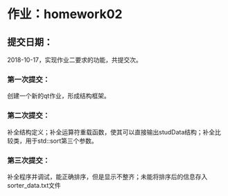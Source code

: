 ﻿# 作业：homework02
## 提交日期：

2018-10-17，实现作业二要求的功能，共提交次。
### 第一次提交：

创建一个新的qt作业，形成结构框架。
### 第二次提交：

补全结构定义；补全运算符重载函数，使其可以直接输出studData结构；补全比较类，用于std::sort第三个参数。
### 第三次提交：

补全程序并调试，能正确排序，但是显示不整齐；未能将排序后的信息存入sorter_data.txt文件
